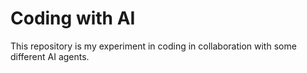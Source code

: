 # Coding with AI

This repository is my experiment in coding in collaboration with some different AI agents.